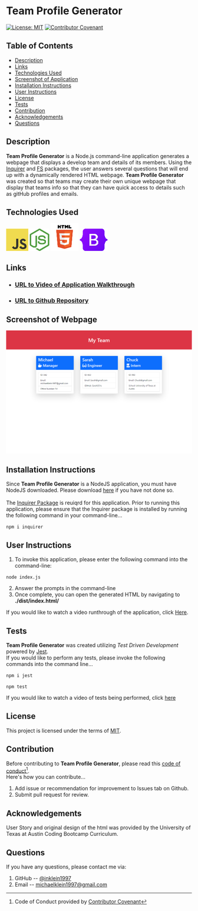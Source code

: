 # Team Profile Generator
[![License: MIT](https://img.shields.io/badge/License-MIT-yellow.svg)](https://opensource.org/licenses/MIT)
[![Contributor Covenant](https://img.shields.io/badge/Contributor%20Covenant-2.1-4baaaa.svg)](code_of_conduct.md)

## Table of Contents
- [Description](#Description)
- [Links](#Links)
- [Technologies Used](#Technologies-Used)
- [Screenshot of Application](#Screenshot-of-Application)
- [Installation Instructions](#Installation-Instructions)
- [User Instructions](#User-Instructions)
- [License](#License)
- [Tests](#Tests)
- [Contribution](#Contribution)
- [Acknowledgements](#Acknowledgements)
- [Questions](#Questions)

## Description
**Team Profile Generator** is a Node.js command-line application generates a webpage that displays a develop team and details of its members.  Using the [Inquirer](https://www.npmjs.com/package/inquirer) and [FS](https://nodejs.org/api/fs.html) packages, the user answers several questions that will end up with a dynamically rendered HTML webpage.  **Team Profile Generator** was created so that teams may create their own unique webpage that display that teams info so that they can have quick access to details such as gitHub profiles and emails.

## Technologies Used
![JavaScript Logo](./assets/images/javascript.png)
![NodeJS Logo](./assets/images/nodejs-logo.png)
![HTML5 Logo](./assets/images/html5.png)
![BootStrap Logo](./assets/images/bootstrap-logo.png)

## Links
- ### [URL to Video of Application Walkthrough](https://drive.google.com/file/d/1rbL7aWemy4xJLYhPPqqt-8OZLB_SpmD9/view)
- ### [URL to Github Repository](https://github.com/inklein1997/README-Generator)

## Screenshot of Webpage
![alt](./assets/images/generatedHTML-screenshot.png)

## Installation Instructions
Since **Team Profile Generator** is a NodeJS application, you must have NodeJS downloaded. Please download [here](https://nodejs.org/en/download/) if you have not done so.
<br><br>
The [Inquirer Package](https://www.npmjs.com/package/inquirer) is reuiqrd for this application.  Prior to running this application, please ensure that the Inquirer package is installed by running the following command in your command-line...
```
npm i inquirer
```

## User Instructions
1. To invoke this application, please enter the following command into the command-line:
```
node index.js
```
2. Answer the prompts in the command-line
3. Once complete, you can open the generated HTML by navigating to **./dist/index.html/**

If you would like to watch a video runthrough of the application, click [Here](https://drive.google.com/file/d/1rbL7aWemy4xJLYhPPqqt-8OZLB_SpmD9/view).

## Tests
**Team Profile Generator** was created utilizing _Test Driven Development_ powered by [Jest](https://jestjs.io/).<br>
If you would like to perform any tests, please invoke the following commands into the command line...
```
npm i jest
```
```
npm test
```
If you would like to watch a video of tests being performed, click [here](https://drive.google.com/file/d/1KCg_cioI9dD5VI7rIxhYE492gfnUCNZl/view)

## License
This project is licensed under the terms of [MIT](https://opensource.org/licenses/MIT).
  
## Contribution
Before contributing to **Team Profile Generator**, please read this [code of conduct](code_of_conduct.md)[^1].<br>
Here's how you can contribute...
1. Add issue or recommendation for improvement to Issues tab on Github.
2. Submit pull request for review.

## Acknowledgements
User Story and original design of the html was provided by the University of Texas at Austin Coding Bootcamp Curriculum.

## Questions
If you have any questions, please contact me via:
1. GitHub -- [@inklein1997](https://github.com/inklein1997)
2. Email -- michaelklein1997@gmail.com

[^1]: Code of Conduct provided by [Contributor Covenant](https://www.contributor-covenant.org/)